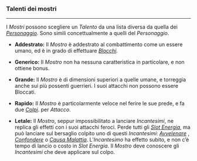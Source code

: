 ### Talenti dei mostri
---

I *Mostri* possono scegliere un *Talento* da una lista diversa da quella dei  [*Personaggio*](personaggio.md). Sono simili concettualmente a quelli del *Personaggio*. 


* **Addestrato:** Il *Mostro* è addestrato al combattimento come un essere umano, ed è in grado di effettuare [*Blocchi*](..\combattimento\difesa.md).

* **Generico:** Il *Mostro* non ha nessuna caratteristica in particolare, e non ottiene bonus.

* **Grande:** Il *Mostro* è di dimensioni superiori a quelle umane, e torreggia anche sui più possenti guerrieri. I suoi attacchi non possono essere Bloccati.

* **Rapido:** Il *Mostro* è particolarmente veloce nel ferire le sue prede, e fa due [*Colpi*](..\combattimento\attacco.md). per *Attacco*.

* **Letale:** Il *Mostro*, seppur impossibilitato a lanciare *Incantesimi*, ne replica gli effetti con i suoi attacchi feroci. Perde tutti gli [*Slot Energia*](..\combattimento\attacco.md), ma può lanciare sul bersaglio colpito uno di questi *Incantesimi*: [*Avvelenare*](..\mostri\incantesimi\liv-1.md) , [*Confondere*](..\mostri\incantesimi\liv-2.md)  o [*Causa Malattia*](..\mostri\incantesimi\liv-2.md). L’*Incantesimo* ha effetto subito, e non c’è tempo di lancio o costo in *Slot Energia*. Il *Mostro* deve conoscere gli *Incantesimi* che deve applicare sul colpo.

